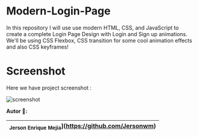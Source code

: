 # Modern-Login-Page

In this repository I will use use modern HTML, CSS, and JavaScript to create a complete Login Page Design with Login and Sign up animations. We'll be using CSS Flexbox, CSS transition for some cool animation effects and also CSS keyframes!

# Screenshot
Here we have project screenshot :

![screenshot](https://github.com/Jersonwm/Modern-Login-Page/assets/9126710/f2c4cbb2-e35d-4ff4-8bee-6a6f21d2ac13)


**Autor 🧑:**

| <sub>Jerson Enrique Mejía</sub>](https://github.com/Jersonwm) |
| :---: |
